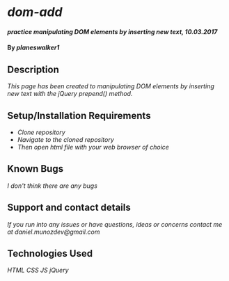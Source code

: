 # _dom-add_

#### _practice manipulating DOM elements by inserting new text, 10.03.2017_

#### By _**planeswalker1**_

## Description

_This page has been created to manipulating DOM elements by inserting new text with the jQuery prepend() method._

## Setup/Installation Requirements

* _Clone repository_
* _Navigate to the cloned repository_
* _Then open html file with your web browser of choice_

## Known Bugs

_I don't think there are any bugs_

## Support and contact details

_If you run into any issues or have questions, ideas or concerns contact me at daniel.munozdev@gmail.com_

## Technologies Used

_HTML_
_CSS_
_JS_
_jQuery_

